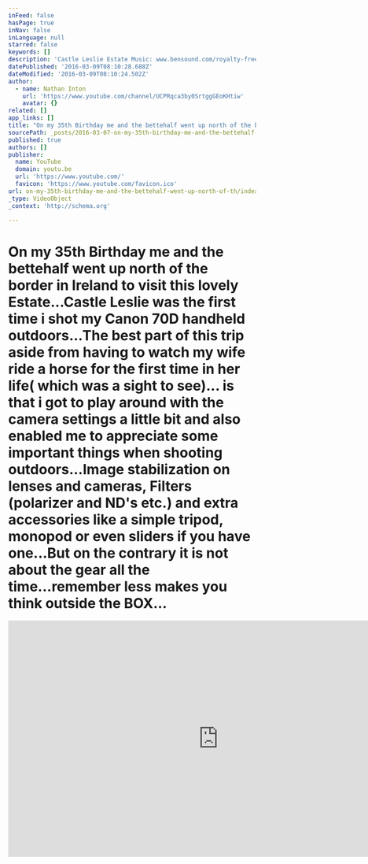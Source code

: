 ```yaml
---
inFeed: false
hasPage: true
inNav: false
inLanguage: null
starred: false
keywords: []
description: 'Castle Leslie Estate Music: www.bensound.com/royalty-free-music'
datePublished: '2016-03-09T08:10:28.688Z'
dateModified: '2016-03-09T08:10:24.502Z'
author:
  - name: Nathan Inton
    url: 'https://www.youtube.com/channel/UCPRqca3by0SrtggGEoKHtiw'
    avatar: {}
related: []
app_links: []
title: "On my 35th Birthday me and the bettehalf went up north of the border in Ireland to visit this lovely Estate...Castle Leslie was the first time i shot my Canon 70D handheld outdoors...The best part of this trip aside from having to watch my wife ride a horse for the first time in her life( which was a sight to see)... is that i got to play around with the camera settings a little bit and also enabled me to appreciate some important things when shooting outdoors...Image stabilization on lenses and cameras, Filters (polarizer and ND's etc.) and extra accessories like a simple tripod, monopod or even sliders if you have one...But on the contrary it is not about the gear all the time...remember less makes you think outside the BOX...\_"
sourcePath: _posts/2016-03-07-on-my-35th-birthday-me-and-the-bettehalf-went-up-north-of-th.md
published: true
authors: []
publisher:
  name: YouTube
  domain: youtu.be
  url: 'https://www.youtube.com/'
  favicon: 'https://www.youtube.com/favicon.ico'
url: on-my-35th-birthday-me-and-the-bettehalf-went-up-north-of-th/index.html
_type: VideoObject
_context: 'http://schema.org'

---
```

# On my 35th Birthday me and the bettehalf went up north of the border in Ireland to visit this lovely Estate...Castle Leslie was the first time i shot my Canon 70D handheld outdoors...The best part of this trip aside from having to watch my wife ride a horse for the first time in her life( which was a sight to see)... is that i got to play around with the camera settings a little bit and also enabled me to appreciate some important things when shooting outdoors...Image stabilization on lenses and cameras, Filters (polarizer and ND's etc.) and extra accessories like a simple tripod, monopod or even sliders if you have one...But on the contrary it is not about the gear all the time...remember less makes you think outside the BOX... 

<iframe src="https://cdn.embedly.com/widgets/media.html?src=https%3A%2F%2Fwww.youtube.com%2Fembed%2F_I0WxY34aUc%3Ffeature%3Doembed&amp;url=https%3A%2F%2Fwww.youtube.com%2Fwatch%3Fv%3D_I0WxY34aUc%26feature%3Dyoutu.be&amp;image=https%3A%2F%2Fi.ytimg.com%2Fvi%2F_I0WxY34aUc%2Fhqdefault.jpg&amp;key=b7d04c9b404c499eba89ee7072e1c4f7&amp;type=text%2Fhtml&amp;schema=youtube" width="854" height="480" scrolling="no" frameborder="0" allowfullscreen="allowfullscreen" style=""></iframe>